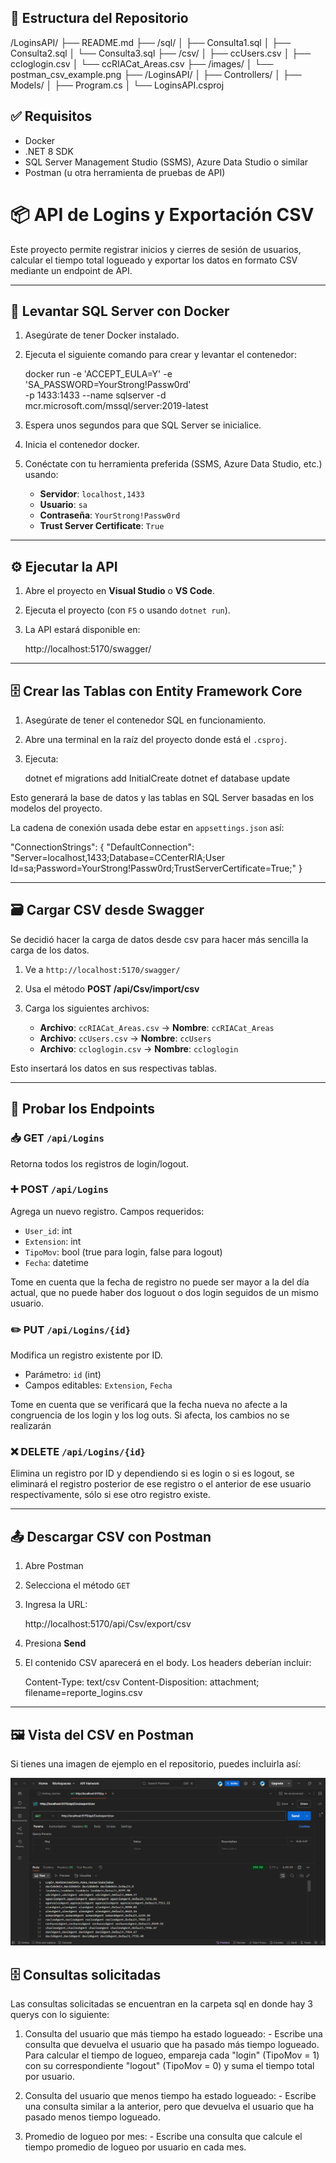 ## 📁 Estructura del Repositorio

/LoginsAPI/
├── README.md
├── /sql/
│   ├── Consulta1.sql 
│   ├── Consulta2.sql
│   └── Consulta3.sql 
├── /csv/
│   ├── ccUsers.csv
│   ├── ccloglogin.csv
│   └── ccRIACat_Areas.csv
├── /images/
│   └── postman_csv_example.png
├── /LoginsAPI/
│   ├── Controllers/
│   ├── Models/
│   ├── Program.cs
│   └── LoginsAPI.csproj


## ✅ Requisitos

* Docker
* .NET 8 SDK
* SQL Server Management Studio (SSMS), Azure Data Studio o similar
* Postman (u otra herramienta de pruebas de API)


# 📦 API de Logins y Exportación CSV

Este proyecto permite registrar inicios y cierres de sesión de usuarios, calcular el tiempo total logueado y exportar los datos en formato CSV mediante un endpoint de API.

---

## 🐳 Levantar SQL Server con Docker

1. Asegúrate de tener Docker instalado.
2. Ejecuta el siguiente comando para crear y levantar el contenedor:

   docker run -e 'ACCEPT_EULA=Y' -e 'SA_PASSWORD=YourStrong!Passw0rd' \
     -p 1433:1433 --name sqlserver -d mcr.microsoft.com/mssql/server:2019-latest
3. Espera unos segundos para que SQL Server se inicialice.
4. Inicia el contenedor docker.
5. Conéctate con tu herramienta preferida (SSMS, Azure Data Studio, etc.) usando:

   * **Servidor**: `localhost,1433`
   * **Usuario**: `sa`
   * **Contraseña**: `YourStrong!Passw0rd`
   * **Trust Server Certificate**: `True`


---

## ⚙️ Ejecutar la API

1. Abre el proyecto en **Visual Studio** o **VS Code**.
2. Ejecuta el proyecto (con `F5` o usando `dotnet run`).
3. La API estará disponible en:

   http://localhost:5170/swagger/
   
---

## 🗄️ Crear las Tablas con Entity Framework Core

1. Asegúrate de tener el contenedor SQL en funcionamiento.
2. Abre una terminal en la raíz del proyecto donde está el `.csproj`.
3. Ejecuta:

   dotnet ef migrations add InitialCreate
   dotnet ef database update
   

Esto generará la base de datos y las tablas en SQL Server basadas en los modelos del proyecto.

La cadena de conexión usada debe estar en `appsettings.json` así:

"ConnectionStrings": {
  "DefaultConnection": "Server=localhost,1433;Database=CCenterRIA;User Id=sa;Password=YourStrong!Passw0rd;TrustServerCertificate=True;"
}

---

## 🗃️ Cargar CSV desde Swagger
Se decidió hacer la carga de datos desde csv para hacer más sencilla la carga de los datos.
1. Ve a `http://localhost:5170/swagger/`
2. Usa el método **POST /api/Csv/import/csv**
3. Carga los siguientes archivos:

   * **Archivo**: `ccRIACat_Areas.csv` → **Nombre**: `ccRIACat_Areas`
   * **Archivo**: `ccUsers.csv` → **Nombre**: `ccUsers`
   * **Archivo**: `ccloglogin.csv` → **Nombre**: `ccloglogin`

Esto insertará los datos en sus respectivas tablas.

---

## 🧪 Probar los Endpoints

### 📥 GET `/api/Logins`

Retorna todos los registros de login/logout.

### ➕ POST `/api/Logins`

Agrega un nuevo registro. Campos requeridos:

* `User_id`: int
* `Extension`: int
* `TipoMov`: bool (true para login, false para logout)
* `Fecha`: datetime

Tome en cuenta que la fecha de registro no puede ser mayor a la del día actual, que no puede haber dos loguout o dos login
seguidos de un mismo usuario.

### ✏️ PUT `/api/Logins/{id}`

Modifica un registro existente por ID.

* Parámetro: `id` (int)
* Campos editables: `Extension`, `Fecha`

Tome en cuenta que se verificará que la fecha nueva no afecte a la congruencia de los 
login y los log outs. Si afecta, los cambios no se realizarán

### ❌ DELETE `/api/Logins/{id}`

Elimina un registro por ID y dependiendo si es login o si es logout, se eliminará el registro posterior de ese registro 
o el anterior de ese usuario respectivamente, sólo si ese otro registro existe.

---

## 📤 Descargar CSV con Postman

1. Abre Postman

2. Selecciona el método `GET`

3. Ingresa la URL:

   http://localhost:5170/api/Csv/export/csv
   

4. Presiona **Send**

5. El contenido CSV aparecerá en el body. Los headers deberían incluir:

  
   Content-Type: text/csv
   Content-Disposition: attachment; filename=reporte_logins.csv
   

---

## 🖼️ Vista del CSV en Postman

Si tienes una imagen de ejemplo en el repositorio, puedes incluirla así:


![Vista del CSV en Postman](images/postman_csv_example.png)

## 🗄️ Consultas solicitadas
Las consultas solicitadas se encuentran en la carpeta sql en donde hay 3 querys con lo siguiente:

1. Consulta del usuario que más tiempo ha estado logueado: - Escribe una consulta que devuelva el usuario que ha pasado más tiempo logueado. Para calcular el tiempo de logueo, empareja cada "login" (TipoMov = 1) con su correspondiente "logout" (TipoMov = 0) y suma el tiempo total por usuario.

2. Consulta del usuario que menos tiempo ha estado logueado: - Escribe una consulta similar a la anterior, pero que devuelva el usuario que ha pasado menos tiempo logueado.

3. Promedio de logueo por mes: - Escribe una consulta que calcule el tiempo promedio de logueo por usuario en cada mes.






